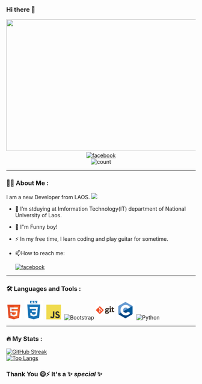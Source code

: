 ### Hi there 👋
<div align="center">
  <img src="https://i.pinimg.com/originals/06/60/ef/0660efe82fa3da42ed56eef013171835.gif" width="600" height="350"/>
</div>
<div id="badges" align="center">
  <a href="https://www.facebook.com/profile.php?id=100088903203110" target="_blank">
  <img src="https://upload.wikimedia.org/wikipedia/commons/thumb/7/7c/Facebook_New_Logo_%282015%29.svg/1280px-Facebook_New_Logo_%282015%29.svg.png" width="80" height="30" alt="facebook"/>
    </a>
</div>
<div align="center">
  <img src="https://komarev.com/ghpvc/?username=VickyYang22&style=flat-square&color=blue" alt="count">
</div>
<hr>

### :woman_technologist: About Me :
I am a new Developer from LAOS. <img src="https://media4.giphy.com/media/Ll22OhMLAlVDb8UQWe/giphy.gif" width="40">
- :telescope: I’m stduying at Imformation Technology(IT) department of National University of Laos.

- :seedling: I"m Funny boy!

- :zap: In my free time, I learn coding and play guitar for sometime.

- :mailbox:How to reach me: <div id="badges">
  <a href="https://www.facebook.com/profile.php?id=100088903203110" target="_blank">
  <img src="https://upload.wikimedia.org/wikipedia/commons/thumb/7/7c/Facebook_New_Logo_%282015%29.svg/1280px-Facebook_New_Logo_%282015%29.svg.png" width="80" height="30" alt="facebook"/>
    </a>
</div>
<hr>

### :hammer_and_wrench: Languages and Tools :
<div>
  <img src="https://github.com/devicons/devicon/blob/master/icons/html5/html5-original.svg" title="HTML5" alt="HTML" width="40" height="40"/>&nbsp;
  <img src="https://github.com/devicons/devicon/blob/master/icons/css3/css3-plain-wordmark.svg"  title="CSS3" alt="CSS" width="50" height="50"/>&nbsp;
  <img src="https://github.com/devicons/devicon/blob/master/icons/javascript/javascript-original.svg" title="JavaScript" alt="JavaScript" width="40" height="40"/>&nbsp;
  <img src="https://camo.githubusercontent.com/3fd9366fc9c6ab48dc26c1d989cf5ffadc55d5266ed49c67efa5931fd3a83ec9/68747470733a2f2f676574626f6f7473747261702e636f6d2f646f63732f352e332f6173736574732f6272616e642f626f6f7473747261702d6c6f676f2d736861646f772e706e67" title="Bootstrap" alt="Bootstrap" width="50" height="50">
  <img src="https://github.com/devicons/devicon/blob/master/icons/git/git-original-wordmark.svg" title="Git" alt="Git" width="50" height="50"/>
  <img src="https://raw.githubusercontent.com/github/explore/f3e22f0dca2be955676bc70d6214b95b13354ee8/topics/c/c.png"title="C" alt="C" width="50" height="50" alt="c logo">
  <img src="https://avatars.githubusercontent.com/u/1525981?s=200&v=4"title="Python" alt="Python" width="40" height="40">
</div>
<hr>

### :fire: My Stats :
[![GitHub Streak](http://github-readme-streak-stats.herokuapp.com?user=VickyYang22&theme=dark&background=000000)](https://git.io/streak-stats)
<br>
[![Top Langs](https://github-readme-stats.vercel.app/api/top-langs/?username=VickyYang22&layout=compact&theme=vision-friendly-dark)](https://github.com/anuraghazra/github-readme-stats)


### Thank You 😄⚡ It's a ✨ _special_ ✨

<!-- Here are some ideas to get you started:😄⚡

- 🔭 I’m currently working on ...
- 🌱 I’m currently learning ...
- 👯 I’m looking to collaborate on ...
- 🤔 I’m looking for help with ...
- 💬 Ask me about ...
- 📫 How to reach me: ...
- 😄 Pronouns: ...
- ⚡ Fun fact: ... -->

